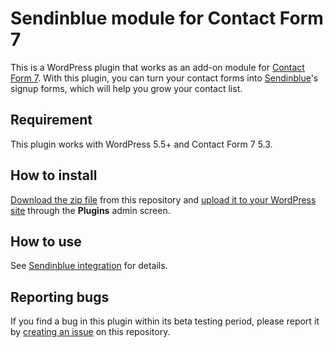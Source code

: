 # Sendinblue module for Contact Form 7

This is a WordPress plugin that works as an add-on module for [Contact Form 7](https://wordpress.org/plugins/contact-form-7/). With this plugin, you can turn your contact forms into [Sendinblue](https://www.sendinblue.com/?tap_a=30591-fb13f0&tap_s=1031580-b1bb1d)'s signup forms, which will help you grow your contact list.


## Requirement

This plugin works with WordPress 5.5+ and Contact Form 7 5.3.


## How to install

[Download the zip file](https://github.com/takayukister/sendinblue-module-for-contact-form-7/releases/latest) from this repository and [upload it to your WordPress site](https://wordpress.org/support/article/managing-plugins/#manual-upload-via-wordpress-admin) through the **Plugins** admin screen.


## How to use

See [Sendinblue integration](https://contactform7.com/sendinblue-integration/) for details.


## Reporting bugs

If you find a bug in this plugin within its beta testing period, please report it by [creating an issue](https://github.com/takayukister/sendinblue-module-for-contact-form-7/issues) on this repository.
